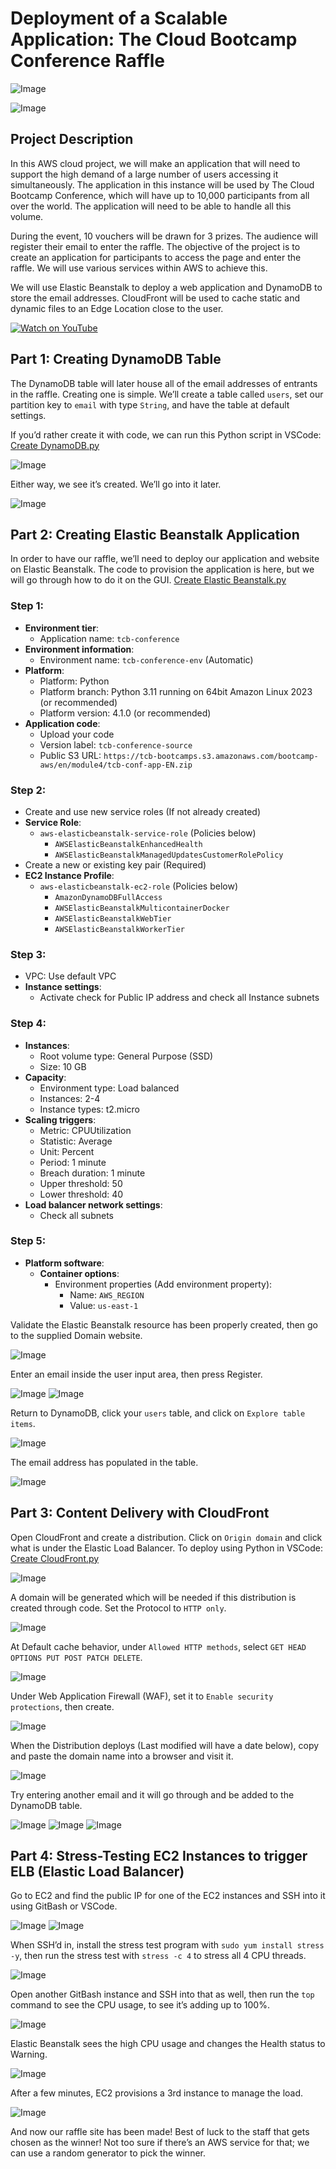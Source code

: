 # Deployment of a Scalable Application: The Cloud Bootcamp Conference Raffle

![Image](https://i.imgur.com/D7voTti.png)

![Image](https://i.imgur.com/Hy9ed3X.png)

## Project Description
In this AWS cloud project, we will make an application that will need to support the high demand of a large number of users accessing it simultaneously. The application in this instance will be used by The Cloud Bootcamp Conference, which will have up to 10,000 participants from all over the world. The application will need to be able to handle all this volume.

During the event, 10 vouchers will be drawn for 3 prizes. The audience will register their email to enter the raffle. The objective of the project is to create an application for participants to access the page and enter the raffle. We will use various services within AWS to achieve this.

We will use Elastic Beanstalk to deploy a web application and DynamoDB to store the email addresses. CloudFront will be used to cache static and dynamic files to an Edge Location close to the user.

[![Watch on YouTube](https://img.youtube.com/vi/k8JchGmqOSI/0.jpg)](https://www.youtube.com/watch?v=k8JchGmqOSI)

## Part 1: Creating DynamoDB Table
The DynamoDB table will later house all of the email addresses of entrants in the raffle. Creating one is simple. We’ll create a table called `users`, set our partition key to `email` with type `String`, and have the table at default settings.

If you’d rather create it with code, we can run this Python script in VSCode: [Create DynamoDB.py](https://github.com/Rashon5/AWS-Cloud-Scalable-Application/blob/main/Create%20DynamoDB.py)

![Image](https://i.imgur.com/FgTIzcE.png)

Either way, we see it’s created. We’ll go into it later.

![Image](https://i.imgur.com/xW3CGhV.png)

## Part 2: Creating Elastic Beanstalk Application
In order to have our raffle, we’ll need to deploy our application and website on Elastic Beanstalk. The code to provision the application is here, but we will go through how to do it on the GUI. [Create Elastic Beanstalk.py](https://github.com/Rashon5/AWS-Cloud-Scalable-Application/blob/main/Create%20Elastic%20Beanstalk.py)

### Step 1: 
- **Environment tier**:
  - Application name: `tcb-conference`
- **Environment information**:
  - Environment name: `tcb-conference-env` (Automatic)
- **Platform**:
  - Platform: Python
  - Platform branch: Python 3.11 running on 64bit Amazon Linux 2023 (or recommended)
  - Platform version: 4.1.0 (or recommended)
- **Application code**:
  - Upload your code
  - Version label: `tcb-conference-source`
  - Public S3 URL: `https://tcb-bootcamps.s3.amazonaws.com/bootcamp-aws/en/module4/tcb-conf-app-EN.zip`

### Step 2:
- Create and use new service roles (If not already created)
- **Service Role**:
  - `aws-elasticbeanstalk-service-role` (Policies below)
    - `AWSElasticBeanstalkEnhancedHealth`
    - `AWSElasticBeanstalkManagedUpdatesCustomerRolePolicy`
- Create a new or existing key pair (Required)
- **EC2 Instance Profile**:
  - `aws-elasticbeanstalk-ec2-role` (Policies below)
    - `AmazonDynamoDBFullAccess`
    - `AWSElasticBeanstalkMulticontainerDocker`
    - `AWSElasticBeanstalkWebTier`
    - `AWSElasticBeanstalkWorkerTier`

### Step 3:
- VPC: Use default VPC
- **Instance settings**:
  - Activate check for Public IP address and check all Instance subnets

### Step 4: 
- **Instances**:
  - Root volume type: General Purpose (SSD)
  - Size: 10 GB
- **Capacity**:
  - Environment type: Load balanced
  - Instances: 2-4
  - Instance types: t2.micro
- **Scaling triggers**:
  - Metric: CPUUtilization
  - Statistic: Average
  - Unit: Percent
  - Period: 1 minute
  - Breach duration: 1 minute
  - Upper threshold: 50
  - Lower threshold: 40
- **Load balancer network settings**:
  - Check all subnets

### Step 5:
- **Platform software**:
  - **Container options**:
    - Environment properties (Add environment property):
      - Name: `AWS_REGION`
      - Value: `us-east-1`

Validate the Elastic Beanstalk resource has been properly created, then go to the supplied Domain website.

![Image](https://i.imgur.com/5j5Ol8Q.png)

Enter an email inside the user input area, then press Register.

![Image](https://i.imgur.com/WELoWVz.png)
![Image](https://i.imgur.com/Z608Fz4.png)

Return to DynamoDB, click your `users` table, and click on `Explore table items`.

![Image](https://i.imgur.com/M6NfXfR.png)

The email address has populated in the table.

![Image](https://i.imgur.com/EQP59sF.png)

## Part 3: Content Delivery with CloudFront
Open CloudFront and create a distribution. Click on `Origin domain` and click what is under the Elastic Load Balancer. To deploy using Python in VSCode: [Create CloudFront.py](https://github.com/Rashon5/AWS-Cloud-Scalable-Application/blob/main/Create%20CloudFront.py)

![Image](https://i.imgur.com/HkWO1id.png)

A domain will be generated which will be needed if this distribution is created through code. Set the Protocol to `HTTP only`.

![Image](https://i.imgur.com/CAIkh0c.png)

At Default cache behavior, under `Allowed HTTP methods`, select `GET HEAD OPTIONS PUT POST PATCH DELETE`.

![Image](https://i.imgur.com/kPpLjLz.png)

Under Web Application Firewall (WAF), set it to `Enable security protections`, then create.

![Image](https://i.imgur.com/dtQVTXn.png)

When the Distribution deploys (Last modified will have a date below), copy and paste the domain name into a browser and visit it.

![Image](https://i.imgur.com/FbXBHUH.png)

Try entering another email and it will go through and be added to the DynamoDB table.

![Image](https://i.imgur.com/FCc0dMj.png)
![Image](https://i.imgur.com/Onu5wHW.png)
![Image](https://i.imgur.com/wo6bja2.png)

## Part 4: Stress-Testing EC2 Instances to trigger ELB (Elastic Load Balancer)
Go to EC2 and find the public IP for one of the EC2 instances and SSH into it using GitBash or VSCode.

![Image](https://i.imgur.com/INsdbJ2.png)
![Image](https://i.imgur.com/C1r77XR.png)

When SSH’d in, install the stress test program with `sudo yum install stress -y`, then run the stress test with `stress -c 4` to stress all 4 CPU threads.

![Image](https://i.imgur.com/TRdv0kZ.png)

Open another GitBash instance and SSH into that as well, then run the `top` command to see the CPU usage, to see it’s adding up to 100%.

![Image](https://i.imgur.com/d4IDcUQ.png)

Elastic Beanstalk sees the high CPU usage and changes the Health status to Warning.

![Image](https://i.imgur.com/LYkCoXv.png)

After a few minutes, EC2 provisions a 3rd instance to manage the load.

![Image](https://i.imgur.com/PI2rbzM.png)

And now our raffle site has been made! Best of luck to the staff that gets chosen as the winner! Not too sure if there’s an AWS service for that; we can use a random generator to pick the winner.
